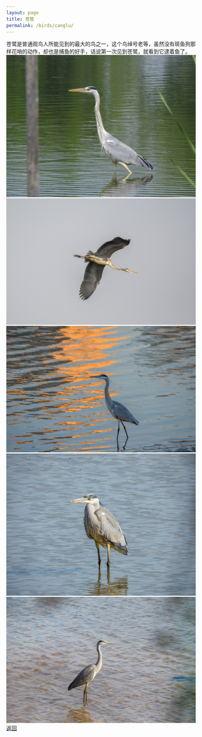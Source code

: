 ```yaml
---
layout: page
title: 苍鹭
permalink: /birds/canglu/
---
```

苍鹭是普通观鸟人所能见到的最大的鸟之一，这个鸟绰号老等，虽然没有斑鱼狗那样花哨的动作，却也是捕鱼的好手，话说第一次见到苍鹭，就看到它逮着鱼了。
![](../picture/苍鹭/DSCN8330.jpg)
![](../picture/苍鹭/DSC_0818.jpg)
![](../picture/苍鹭/DSC_0301.jpg)
![](../picture/苍鹭/DSCN4984.jpg)
![](../picture/苍鹭/DSC_0305.jpg)
[返回](../../)

